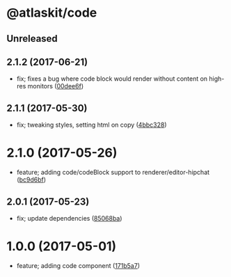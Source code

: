# @atlaskit/code

## Unreleased

## 2.1.2 (2017-06-21)


* fix; fixes a bug where code block would render without content on high-res monitors ([00dee6f](https://bitbucket.org/atlassian/atlaskit/commits/00dee6f))

## 2.1.1 (2017-05-30)


* fix; tweaking styles, setting html on copy ([4bbc328](https://bitbucket.org/atlassian/atlaskit/commits/4bbc328))

# 2.1.0 (2017-05-26)


* feature; adding code/codeBlock support to renderer/editor-hipchat ([bc9d6bf](https://bitbucket.org/atlassian/atlaskit/commits/bc9d6bf))

## 2.0.1 (2017-05-23)


* fix; update dependencies ([85068ba](https://bitbucket.org/atlassian/atlaskit/commits/85068ba))

# 1.0.0 (2017-05-01)


* feature; adding code component ([171b5a7](https://bitbucket.org/atlassian/atlaskit/commits/171b5a7))
